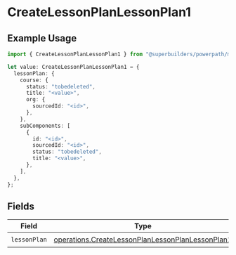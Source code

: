# CreateLessonPlanLessonPlan1

## Example Usage

```typescript
import { CreateLessonPlanLessonPlan1 } from "@superbuilders/powerpath/models/operations";

let value: CreateLessonPlanLessonPlan1 = {
  lessonPlan: {
    course: {
      status: "tobedeleted",
      title: "<value>",
      org: {
        sourcedId: "<id>",
      },
    },
    subComponents: [
      {
        id: "<id>",
        sourcedId: "<id>",
        status: "tobedeleted",
        title: "<value>",
      },
    ],
  },
};
```

## Fields

| Field                                                                                                                | Type                                                                                                                 | Required                                                                                                             | Description                                                                                                          |
| -------------------------------------------------------------------------------------------------------------------- | -------------------------------------------------------------------------------------------------------------------- | -------------------------------------------------------------------------------------------------------------------- | -------------------------------------------------------------------------------------------------------------------- |
| `lessonPlan`                                                                                                         | [operations.CreateLessonPlanLessonPlanLessonPlan1](../../models/operations/createlessonplanlessonplanlessonplan1.md) | :heavy_check_mark:                                                                                                   | N/A                                                                                                                  |
